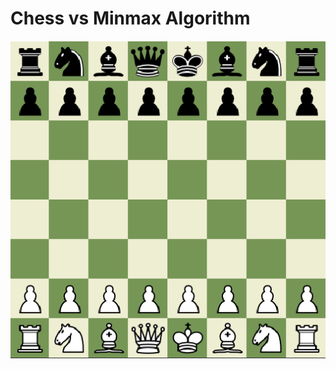 # Chess vs Minmax Algorithm

![Chess](https://github.com/MarinJursic/ChessMinmax/blob/master/chess.png?raw=true)
